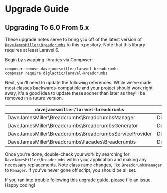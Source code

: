# Upgrade Guide

## Upgrading To 6.0 From 5.x

These upgrade notes serve to bring you off of the latest version of [`DaveJamesMiller\Breadcrumbs`](https://github.com/davejamesmiller/laravel-breadcrumbs)
to this repository. Note that this library requires at least Laravel 6.

Begin by swapping libraries via Composer:

```shell script
composer remove davejamesmiller/laravel-breadcrumbs
composer require diglactic/laravel-breadcrumbs
```

Next, you'll need to update the following references. While we've made most classes backwards-compatible and your project
should work right away, it's a good idea to update these sooner than later as they'll be removed in a future version.

| `davejamesmiller/laravel-breadcrumbs`                     | `diglactic/laravel-breadcrumbs`       |
| --------------------------------------------------------- | ------------------------------------- |
| DaveJamesMiller\Breadcrumbs\BreadcrumbsManager            | Diglactic\Breadcrumbs\Manager         |
| DaveJamesMiller\Breadcrumbs\BreadcrumbsGenerator          | Diglactic\Breadcrumbs\Generator       |
| DaveJamesMiller\Breadcrumbs\BreadcrumbsServiceProvider    | Diglactic\Breadcrumbs\ServiceProvider |
| DaveJamesMiller\Breadcrumbs\Facades\Breadcrumbs           | Diglactic\Breadcrumbs\Breadcrumbs     |

Once you're done, double-check your work by searching for `DaveJamesMiller\Breadcrumbs` within your application and
making any necessary replacements. Note class name changes, like `BreadcrumbsManager` to `Manager`. If you've never
gone off script, you should be all set.

If you ran into trouble following this upgrade guide, please file an issue. Happy coding!
